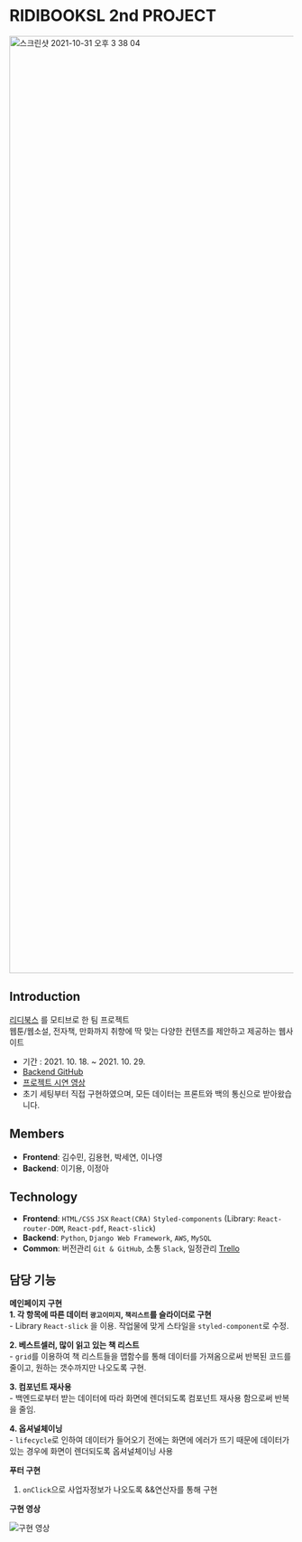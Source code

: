 # RIDIBOOKSL 2nd PROJECT
<img width="1660" alt="스크린샷 2021-10-31 오후 3 38 04" src="https://user-images.githubusercontent.com/81367886/139572236-777383f0-dfa0-4c6f-aa20-1e49056b26aa.png">

## Introduction
[리디북스](https://ridibooks.com/) 를 모티브로 한 팀 프로젝트<br>
웹툰/웹소설, 전자책, 만화까지 취향에 딱 맞는 다양한 컨텐츠를 제안하고 제공하는 웹사이트
- 기간 : 2021. 10. 18. ~ 2021. 10. 29.
- [Backend GitHub](https://github.com/wecode-bootcamp-korea/25-2nd-RIDIBOOKSL-backend)
- [프로젝트 시연 영상](https://youtu.be/AiPwNHyOqH4)
- 초기 세팅부터 직접 구현하였으며, 모든 데이터는 프론트와 백의 통신으로 받아왔습니다.

## Members
- **Frontend**: 김수민, 김용현, 박세연, 이나영
- **Backend**: 이기용, 이정아


## Technology
- **Frontend**: `HTML/CSS` `JSX` `React(CRA)` `Styled-components` (Library: `React-router-DOM`, `React-pdf`, `React-slick`)
- **Backend**: `Python`, `Django Web Framework`, `AWS`, `MySQL`
- **Common**: 버전관리 `Git & GitHub`, 소통 `Slack`,  일정관리 [Trello](https://trello.com/b/zSVgJt0Z/%EB%A6%AC%EB%94%94%EB%B6%81%EC%8A%AC%EB%B6%81%EC%8A%ACridibooksl)

## 담당 기능

**메인페이지 구현**
</br>**1. 각 항목에 따른 데이터 `광고이미지`, `책리스트`를 슬라이더로 구현**
</br>  - Library `React-slick` 을 이용. 작업물에 맞게 스타일을 `styled-component`로 수정.</br>

**2. 베스트셀러, 많이 읽고 있는 책 리스트**
</br>  - `grid`를 이용하여 책 리스트들을 맵함수를 통해 데이터를 가져옴으로써 반복된 코드를 줄이고, 원하는 갯수까지만 나오도록 구현.</br>

**3. 컴포넌트 재사용**
</br>  - 백엔드로부터 받는 데이터에 따라 화면에 렌더되도록 컴포넌트 재사용 함으로써 반복을 줄임.</br>

**4. 옵셔널체이닝**
</br>  - `lifecycle`로 인하여 데이터가 들어오기 전에는 화면에 에러가 뜨기 때문에 데이터가 있는 경우에 화면이 렌더되도록 옵셔널체이닝 사용

**푸터 구현**
1. `onClick`으로 사업자정보가 나오도록 &&연산자를 통해 구현

**구현 영상**

![구현 영상](https://user-images.githubusercontent.com/62207127/145957666-794d1e38-eed2-4ff1-be61-1999c912063d.gif)

